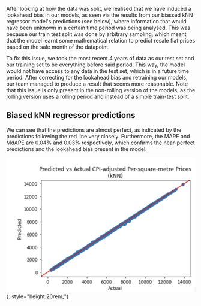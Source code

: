After looking at how the data was split, we realised that we have induced a lookahead bias in our models, as seen via the results from our biassed kNN regressor model's predictions (see below), where information that would have been unknown in a certain time period was being analysed. This was because our train test split was done by arbitrary sampling, which meant that the model learnt some mathematical relation to predict resale flat prices based on the sale month of the datapoint. 

To fix this issue, we took the most recent 4 years of data as our test set and our training set to be everything before said period. This way, the model would not have access to any data in the test set, which is in a future time period. After correcting for the lookahead bias and retraining our models, our team managed to produce a result that seems more reasonable. Note that this issue is only present in the non-rolling version of the models, as the rolling version uses a rolling period and instead of a simple train-test split.

## Biased kNN regressor predictions
We can see that the predictions are almost perfect, as indicated by the predictions following the red line very closely. Furthermore, the MAPE and MdAPE are 0.04% and 0.03% respectively, which confirms the near-perfect predictions and the lookahead bias present in the model.

![knn-biased](lookahead-bias-pic.jpg){: style="height:20rem;"}